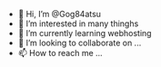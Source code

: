 - 👋 Hi, I’m @Gog84atsu
- 👀 I’m interested in many thinghs
- 🌱 I’m currently learning webhosting
- 💞️ I’m looking to collaborate on ...
- 📫 How to reach me ...

<!---
Gog84atsu/Gog84atsu is a ✨ special ✨ repository because its `README.md` (this file) appears on your GitHub profile.
You can click the Preview link to take a look at your changes.
--->
